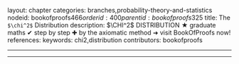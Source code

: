 layout: chapter
categories: branches,probability-theory-and-statistics
nodeid: bookofproofs$466
orderid: 400
parentid: bookofproofs$325
title: The `$\chi^2$` Distribution
description: $\CHI^2$ DISTRIBUTION &#9733; graduate maths &#10004; step by step &#10010; by the axiomatic method &#10140; visit BookOfProofs now!
references: 
keywords: chi2,distribution
contributors: bookofproofs

---


---


